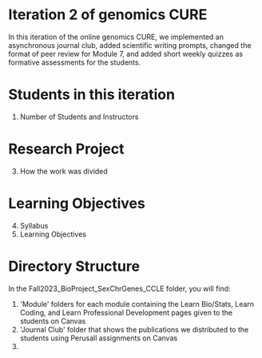 # Iteration 2 of genomics CURE

In this iteration of the online genomics CURE, we implemented an asynchronous journal club, added scientific writing prompts, changed the format of peer review for Module 7, and added short weekly quizzes as formative assessments for the students.

# Students in this iteration

1) Number of Students and Instructors

# Research Project
3) How the work was divided

# Learning Objectives
4) Syllabus 
5) Learning Objectives

# Directory Structure

In the Fall2023_BioProject_SexChrGenes_CCLE folder, you will find: 
1. 'Module' folders for each module containing the Learn Bio/Stats, Learn Coding, and Learn Professional Development pages given to the students on Canvas
2. 'Journal Club' folder that shows the publications we distributed to the students using Perusall assignments on Canvas
3. 
